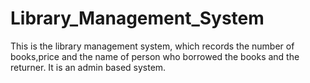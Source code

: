 # Library_Management_System

This is the library management system, which records the number of books,price and the name of person
who borrowed the books and the returner. It is an admin based system.
